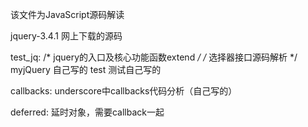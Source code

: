 该文件为JavaScript源码解读

jquery-3.4.1  网上下载的源码

test_jq:
/* jquery的入口及核心功能函数extend  */
/* 选择器接口源码解析 */ 
myjQuery	  自己写的
test 		  测试自己写的

callbacks: underscore中callbacks代码分析（自己写的）

deferred: 延时对象，需要callback一起
